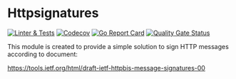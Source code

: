 # Httpsignatures

[![Linter & Tests](https://github.com/igor-pavlenko/httpsignatures/workflows/linter%20&%20tests/badge.svg?branch=master)](https://github.com/igor-pavlenko/httpsignatures/actions)
[![Codecov](https://codecov.io/gh/igor-pavlenko/httpsignatures/branch/master/graph/badge.svg)](https://codecov.io/gh/igor-pavlenko/httpsignatures)
[![Go Report Card](https://goreportcard.com/badge/github.com/igor-pavlenko/httpsignatures)](https://goreportcard.com/report/github.com/igor-pavlenko/httpsignatures)
[![Quality Gate Status](https://sonarcloud.io/api/project_badges/measure?project=igor-pavlenko_httpsignatures&metric=alert_status)](https://sonarcloud.io/dashboard?id=igor-pavlenko_httpsignatures)

This module is created to provide a simple solution to sign HTTP messages according to document:

https://tools.ietf.org/html/draft-ietf-httpbis-message-signatures-00
